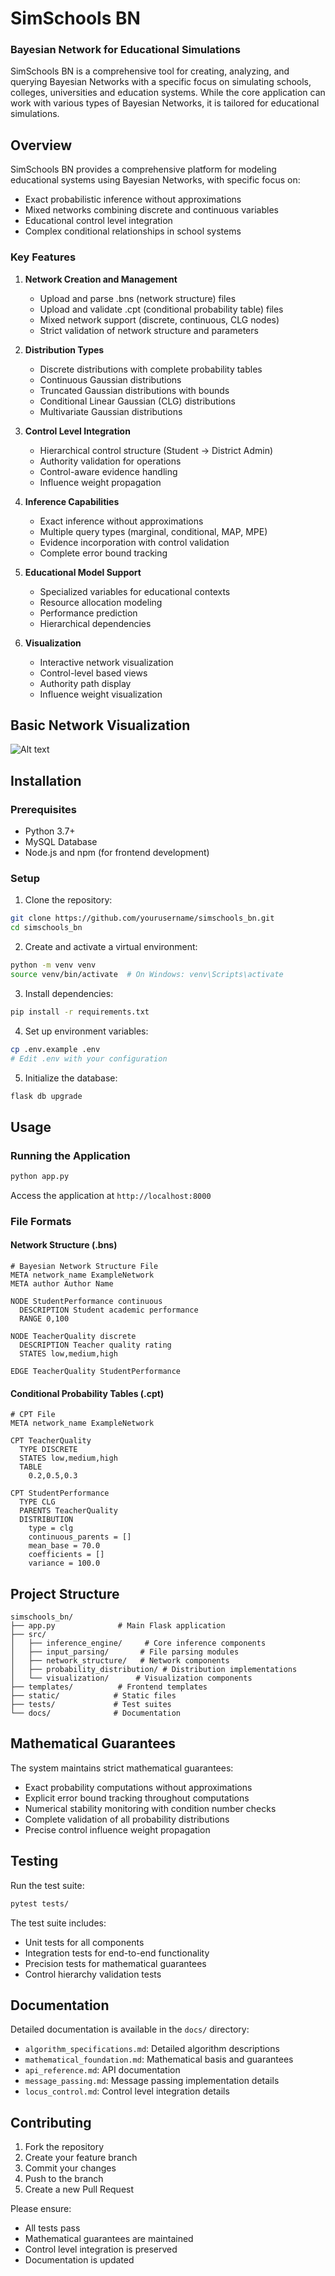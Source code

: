 # SimSchools BN 
### Bayesian Network for Educational Simulations

SimSchools BN is a comprehensive tool for creating, analyzing, and querying Bayesian Networks with a specific focus on simulating schools, colleges, universities and education systems. While the core application can work with various types of Bayesian Networks, it is tailored for educational simulations.

## Overview

SimSchools BN provides a comprehensive platform for modeling educational systems using Bayesian Networks, with specific focus on:
- Exact probabilistic inference without approximations
- Mixed networks combining discrete and continuous variables
- Educational control level integration
- Complex conditional relationships in school systems

### Key Features

1. **Network Creation and Management**
   - Upload and parse .bns (network structure) files
   - Upload and validate .cpt (conditional probability table) files
   - Mixed network support (discrete, continuous, CLG nodes)
   - Strict validation of network structure and parameters

2. **Distribution Types**
   - Discrete distributions with complete probability tables
   - Continuous Gaussian distributions
   - Truncated Gaussian distributions with bounds
   - Conditional Linear Gaussian (CLG) distributions
   - Multivariate Gaussian distributions

3. **Control Level Integration**
   - Hierarchical control structure (Student → District Admin)
   - Authority validation for operations
   - Control-aware evidence handling
   - Influence weight propagation

4. **Inference Capabilities**
   - Exact inference without approximations
   - Multiple query types (marginal, conditional, MAP, MPE)
   - Evidence incorporation with control validation
   - Complete error bound tracking

5. **Educational Model Support**
   - Specialized variables for educational contexts
   - Resource allocation modeling
   - Performance prediction
   - Hierarchical dependencies

6. **Visualization**
   - Interactive network visualization
   - Control-level based views
   - Authority path display
   - Influence weight visualization

## Basic Network Visualization

![Alt text](docs/images/graph1.png?raw=true "Basic Network Visualization Example")

## Installation

### Prerequisites
- Python 3.7+
- MySQL Database
- Node.js and npm (for frontend development)

### Setup
1. Clone the repository:
```bash
git clone https://github.com/yourusername/simschools_bn.git
cd simschools_bn
```

2. Create and activate a virtual environment:
```bash
python -m venv venv
source venv/bin/activate  # On Windows: venv\Scripts\activate
```

3. Install dependencies:
```bash
pip install -r requirements.txt
```

4. Set up environment variables:
```bash
cp .env.example .env
# Edit .env with your configuration
```

5. Initialize the database:
```bash
flask db upgrade
```

## Usage

### Running the Application
```bash
python app.py
```
Access the application at `http://localhost:8000`

### File Formats

#### Network Structure (.bns)
```
# Bayesian Network Structure File
META network_name ExampleNetwork
META author Author Name

NODE StudentPerformance continuous
  DESCRIPTION Student academic performance
  RANGE 0,100

NODE TeacherQuality discrete
  DESCRIPTION Teacher quality rating
  STATES low,medium,high

EDGE TeacherQuality StudentPerformance
```

#### Conditional Probability Tables (.cpt)
```
# CPT File
META network_name ExampleNetwork

CPT TeacherQuality
  TYPE DISCRETE
  STATES low,medium,high
  TABLE
    0.2,0.5,0.3

CPT StudentPerformance
  TYPE CLG
  PARENTS TeacherQuality
  DISTRIBUTION
    type = clg
    continuous_parents = []
    mean_base = 70.0
    coefficients = []
    variance = 100.0
```

## Project Structure
```
simschools_bn/
├── app.py              # Main Flask application
├── src/
│   ├── inference_engine/     # Core inference components
│   ├── input_parsing/       # File parsing modules
│   ├── network_structure/   # Network components
│   ├── probability_distribution/ # Distribution implementations
│   └── visualization/      # Visualization components
├── templates/          # Frontend templates
├── static/            # Static files
├── tests/             # Test suites
└── docs/              # Documentation
```

## Mathematical Guarantees

The system maintains strict mathematical guarantees:
- Exact probability computations without approximations
- Explicit error bound tracking throughout computations
- Numerical stability monitoring with condition number checks
- Complete validation of all probability distributions
- Precise control influence weight propagation

## Testing

Run the test suite:
```bash
pytest tests/
```

The test suite includes:
- Unit tests for all components
- Integration tests for end-to-end functionality
- Precision tests for mathematical guarantees
- Control hierarchy validation tests

## Documentation

Detailed documentation is available in the `docs/` directory:
- `algorithm_specifications.md`: Detailed algorithm descriptions
- `mathematical_foundation.md`: Mathematical basis and guarantees
- `api_reference.md`: API documentation
- `message_passing.md`: Message passing implementation details
- `locus_control.md`: Control level integration details

## Contributing

1. Fork the repository
2. Create your feature branch
3. Commit your changes
4. Push to the branch
5. Create a new Pull Request

Please ensure:
- All tests pass
- Mathematical guarantees are maintained
- Control level integration is preserved
- Documentation is updated
